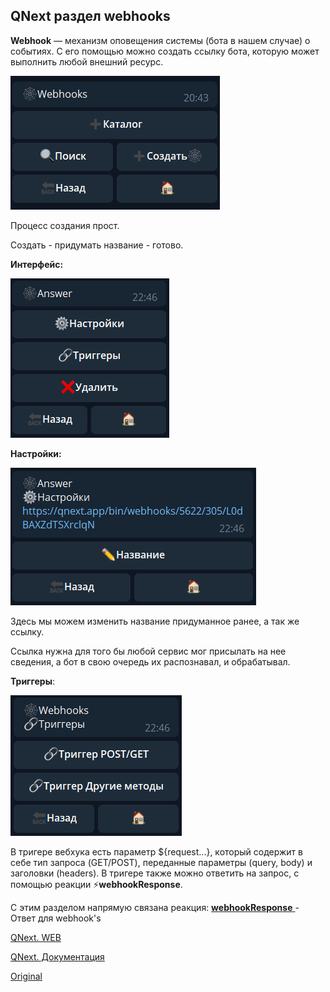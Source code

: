 ## QNext раздел webhooks

**Webhook** — механизм оповещения системы (бота в нашем случае) о событиях. С его помощью можно создать ссылку бота, которую может выполнить любой внешний ресурс.

![](./1.png)

Процесс создания прост. 

Создать - придумать название - готово.

**Интерфейс:**

![](./2.png)

**Настройки:**

![](./3.png)

Здесь мы можем изменить название придуманное ранее, а так же ссылку.

Ссылка нужна для того бы любой сервис мог присылать на нее сведения, а бот в свою очередь их распознавал, и обрабатывал.

**Триггеры**:

![](./4.png)

 В тригере вебхука есть параметр ${request...}, который содержит в себе тип запроса (GET/POST), переданные параметры (query, body) и заголовки (headers). В тригере также можно ответить на запрос, с помощью реакции ⚡️**webhookResponse**.

С этим разделом напрямую связана реакция:
[**webhookResponse** ](/docs-test/reactions/webhookresponse)- Ответ для webhook's

 

[QNext. WEB](/docs-test/admin/web-about)

[QNext. Документация](/docs-test/)
  
[Original](https://telegra.ph/QNext-admin-webhooks-09-11)